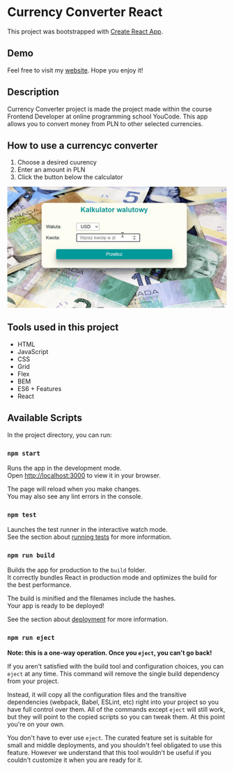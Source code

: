 
# Currency Converter React

This project was bootstrapped with [Create React App](https://github.com/facebook/create-react-app).

## Demo
Feel free to visit my [website](https://ursmal1948.github.io/currency-converter-react/). Hope you enjoy it!

## Description
Currency Converter project is made the project made within the course Frontend Developer at online programming school YouCode. This app allows you to convert money from PLN to other selected currencies.

## How to use a currencyc converter
1. Choose a desired cuurency
1. Enter an amount in PLN
1. Click the button below the calculator
<img src="https://github.com/ursmal1948/currency-converter-react/blob/main/public/animation__currencyConverter.gif" width="700px">


 ## Tools used in this project
 - HTML
 - JavaScript
 - CSS
 - Grid
 - Flex
 - BEM
 - ES6 + Features
 - React


## Available Scripts

In the project directory, you can run:

### `npm start`

Runs the app in the development mode.\
Open [http://localhost:3000](http://localhost:3000) to view it in your browser.

The page will reload when you make changes.\
You may also see any lint errors in the console.

### `npm test`

Launches the test runner in the interactive watch mode.\
See the section about [running tests](https://facebook.github.io/create-react-app/docs/running-tests) for more information.

### `npm run build`

Builds the app for production to the `build` folder.\
It correctly bundles React in production mode and optimizes the build for the best performance.

The build is minified and the filenames include the hashes.\
Your app is ready to be deployed!

See the section about [deployment](https://facebook.github.io/create-react-app/docs/deployment) for more information.

### `npm run eject`

**Note: this is a one-way operation. Once you `eject`, you can't go back!**

If you aren't satisfied with the build tool and configuration choices, you can `eject` at any time. This command will remove the single build dependency from your project.

Instead, it will copy all the configuration files and the transitive dependencies (webpack, Babel, ESLint, etc) right into your project so you have full control over them. All of the commands except `eject` will still work, but they will point to the copied scripts so you can tweak them. At this point you're on your own.

You don't have to ever use `eject`. The curated feature set is suitable for small and middle deployments, and you shouldn't feel obligated to use this feature. However we understand that this tool wouldn't be useful if you couldn't customize it when you are ready for it.

